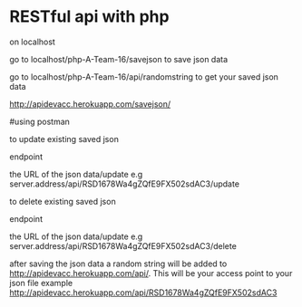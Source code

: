 # RESTful api with php


on localhost

go to localhost/php-A-Team-16/savejson to save json data

go to localhost/php-A-Team-16/api/randomstring to get your saved json data



http://apidevacc.herokuapp.com/savejson/

#using postman

to update existing saved json 

endpoint

the URL of the json data/update e.g server.address/api/RSD1678Wa4gZQfE9FX502sdAC3/update

to delete existing saved json 

endpoint

the URL of the json data/update e.g server.address/api/RSD1678Wa4gZQfE9FX502sdAC3/delete

after saving the json data a random string will be added to
http://apidevacc.herokuapp.com/api/. This will be your access point 
to your json file example http://apidevacc.herokuapp.com/api/RSD1678Wa4gZQfE9FX502sdAC3
